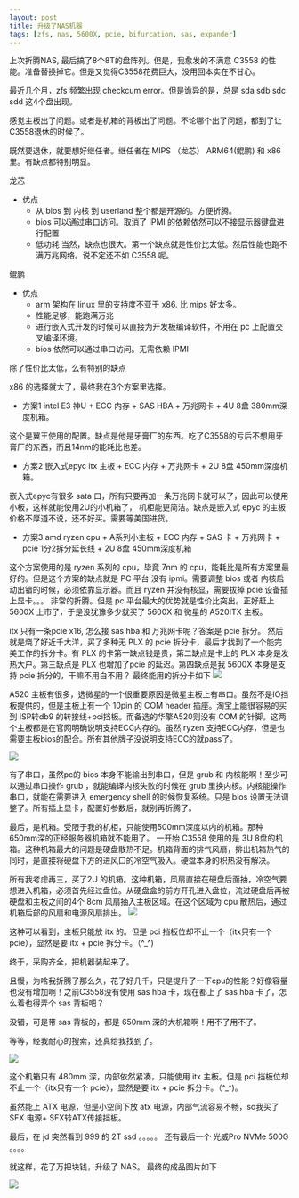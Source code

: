 ```yaml
---
layout: post
title: 升级了NAS机器
tags: [zfs, nas, 5600X, pcie, bifurcation, sas, expander]
---
```


上次折腾NAS, 最后搞了8个8T的盘阵列。但是，我愈发的不满意 C3558 的性能。准备替换掉它。但是又觉得C3558花费巨大，没用回本实在不甘心。

最近几个月，zfs 频繁出现 checkcum error。但是诡异的是，总是 sda sdb sdc sdd 这4个盘出现。

感觉主板出了问题。或者是机箱的背板出了问题。不论哪个出了问题，都到了让C3558退休的时候了。

既然要退休，就要想好继任者。继任者在 MIPS （龙芯） ARM64(鲲鹏) 和 x86 里。有缺点都特别明显。

龙芯
 - 优点
   - 从 bios 到 内核 到 userland 整个都是开源的。方便折腾。
   - bios 可以通过串口访问。取消了 IPMI 的依赖依然可以不接显示器键盘进行配置
   - 低功耗
当然，缺点也很大。第一个缺点就是性价比太低。然后性能也跑不满万兆网络。说不定还不如 C3558 呢。

鲲鹏
 - 优点
   - arm 架构在 linux 里的支持度不亚于 x86. 比 mips 好太多。
   - 性能足够，能跑满万兆
   - 进行嵌入式开发的时候可以直接为开发板编译软件，不用在 pc 上配置交叉编译环境。
   - bios 依然可以通过串口访问。无需依赖 IPMI

除了性价比太低，么有特别的缺点

x86 的选择就大了，最终我在3个方案里选择。

* 方案1
intel E3 神U + ECC 内存 + SAS HBA + 万兆网卡 + 4U 8盘 380mm深度机箱。

这个是翼王使用的配置。缺点是他是牙膏厂的东西。吃了C3558的亏后不想用牙膏厂的东西，而且14nm的能耗比也差。

* 方案2
嵌入式epyc itx 主板 + ECC 内存 + 万兆网卡 + 2U 8盘 450mm深度机箱。

嵌入式epyc有很多 sata 口，所有只要再加一条万兆网卡就可以了，因此可以使用小板，这样就能使用2U的小机箱了，
机柜能更简洁。缺点是嵌入式 epyc 的主板价格不厚道不说，还不好买。需要等美国进货。

* 方案3
amd ryzen cpu + A系列小主板 + ECC 内存 + SAS 卡 + 万兆网卡 + pcie 1分2拆分延长线 + 2U 8盘 450mm深度机箱

这个方案使用的是 ryzen 系列的 cpu，毕竟 7nm 的 cpu，能耗比是所有方案里最好的。但是这个方案的缺点就是 PC 平台
没有 ipmi。需要调整 bios 或者 内核启动出错的时候，必须依靠显示器。而且 ryzen 并没有核显，需要拔掉 pcie 设备插
上显卡。。。 非常的折腾。但是 pc 平台最大的优势就是性价比突出。正好赶上5600X 上市了，于是没犹豫多少就买了
5600X 和 微星的 A520ITX 主板。

itx 只有一条pcie x16, 怎么接 sas hba 和 万兆网卡呢？答案是 pcie 拆分。
然后就是烧了好近千大洋，买了多种无 PLX 的 pcie 拆分卡，最后才找到了一个能完美工作的拆分卡。有 PLX 的卡第一缺点钱是贵，第二缺点是卡上的 PLX 本身是发热大户。第三缺点是 PLX 也增加了pcie 的延迟。第四缺点是我 5600X 本身是支持 pcie 拆分的，干嘛不用白不用？ 最终能用的拆分卡如下
<img src="/images/pcie_bifurcation.jpg">

A520 主板有很多，选微星的一个很重要原因是微星主板上有串口。虽然不是IO挡板提供的，但是主板上有一个 10pin 的 COM header 插座。淘宝上能很容易的买到 ISP转db9 的转接线+pci挡板。而备选的华擎A520则没有 COM 的针脚。这两个主板都是在官网明确说明支持ECC内存的。虽然 ryzen 支持ECC内存，但是也需要主板bios的配合。所有其他牌子没说明支持ECC的就pass了。

<img src="/images/isp_to_db9.jpg">

有了串口，虽然pc的 bios 本身不能输出到串口，但是 grub 和 内核能啊！至少可以通过串口操作 grub ，就能编译内核失败的时候在 grub 里换内核。内核能操作串口，就能在需要进入 emergency shell 的时候恢复系统。只是 bios 设置无法调整了。所有插上显卡，配置好参数后，就别再折腾了。

最后，是机箱。受限于我的机柜，只能使用500mm深度以内的机箱。那种650mm深的正经服务器机箱就不能用了。
一开始 C3558 使用的是 3U 8盘的机箱。这种机箱最大的问题是硬盘散热不足。机箱背面的排气风扇，排出机箱热气的同时，是直接将硬盘下方的进风口的冷空气吸入。硬盘本身的积热没有解决。

所有我考虑再三，买了2U 的机箱。这种机箱，风扇直接在硬盘后面抽，冷空气要想进入机箱，必须首先经过盘位。从硬盘盒的前方开孔进入盘位，流过硬盘后再被硬盘和主板之间的4个 8cm 风扇抽入主板区域。在这个区域为 cpu 散热后，通过机箱后部的风扇和电源风扇排出。
<img src="/images/2U_8pan.gif">

这种可以看到，主板只能放 itx 的。但是 pci 挡板位却不止一个（itx只有一个 pcie），显然是要 itx + pcie 拆分卡。（^_^)

终于，采购齐全，把机器装起来了。

且慢，为啥我折腾了那么久，花了好几千，只是提升了一下cpu的性能？好像容量也没有增加啊！之前C3558没有使用 sas hba 卡，现在都上了 sas hba 卡了，怎么着也得弄个 sas 背板吧？

没错，可是带 sas 背板的，都是 650mm 深的大机箱啊！用不了用不了。

等等，经我耐心的搜索，还真给我找到了。

<img src="/images/4U_24pan_500mm.png">

这个机箱只有 480mm 深，内部依然紧凑，只能使用 itx 主板。但是 pci 挡板位却不止一个（itx只有一个 pcie），显然是要 itx + pcie 拆分卡。（^_^)。

虽然能上 ATX 电源，但是小空间下放 atx 电源，内部气流容易不畅，so我买了 SFX 电源+ SFX转ATX传接挡板。

最后，在 jd 突然看到 999 的 2T ssd 。。。。。 还有最后一个 光威Pro NVMe 500G 。。。。

就这样，花了万把块钱，升级了 NAS。
最终的成品图片如下

<img src="/images/nas_v2_final.jpg">


